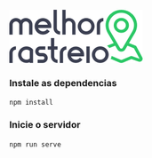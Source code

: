 ![logo](https://github.com/tricknp/Melhor-Rastreio/blob/master/src/assets/imgs/colorful-logo.svg)


### Instale as dependencias
```
npm install
```


### Inicie o servidor 
```
npm run serve
```

